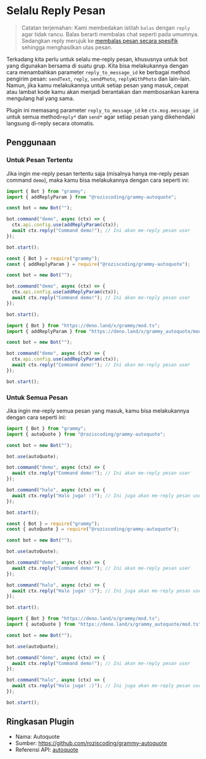 # Selalu Reply Pesan

> Catatan terjemahan: Kami membedakan istilah `balas` dengan `reply` agar tidak rancu.
> Balas berarti membalas chat seperti pada umumnya.
> Sedangkan reply merujuk ke [membalas pesan secara spesifik](https://telegram.org/blog/replies-mentions-hashtags#replies) sehingga menghasilkan utas pesan.

Terkadang kita perlu untuk selalu me-reply pesan, khususnya untuk bot yang digunakan bersama di suatu grup.
Kita bisa melakukannya dengan cara menambahkan parameter `reply_to_message_id` ke berbagai method pengirim pesan: `sendText`, `reply`, `sendPhoto`, `replyWithPhoto` dan lain-lain.
Namun, jika kamu melakukannya untuk setiap pesan yang masuk, cepat atau lambat kode kamu akan menjadi berantakan dan membosankan karena mengulang hal yang sama.

Plugin ini memasang parameter `reply_to_message_id` ke `ctx.msg.message_id` untuk semua method`reply*` dan `send*` agar setiap pesan yang dikehendaki langsung di-reply secara otomatis.

## Penggunaan

### Untuk Pesan Tertentu

Jika ingin me-reply pesan tertentu saja (misalnya hanya me-reply pesan command `demo`), maka kamu bisa melakukannya dengan cara seperti ini:

<CodeGroup>
  <CodeGroupItem title="TypeScript" active>

```ts
import { Bot } from "grammy";
import { addReplyParam } from "@roziscoding/grammy-autoquote";

const bot = new Bot("");

bot.command("demo", async (ctx) => {
  ctx.api.config.use(addReplyParam(ctx));
  await ctx.reply("Command demo!"); // Ini akan me-reply pesan user
});

bot.start();
```

</CodeGroupItem>
  <CodeGroupItem title="JavaScript">

```js
const { Bot } = require("grammy");
const { addReplyParam } = require("@roziscoding/grammy-autoquote");

const bot = new Bot("");

bot.command("demo", async (ctx) => {
  ctx.api.config.use(addReplyParam(ctx));
  await ctx.reply("Command demo!"); // Ini akan me-reply pesan user
});

bot.start();
```

</CodeGroupItem>
  <CodeGroupItem title="Deno">

```ts
import { Bot } from "https://deno.land/x/grammy/mod.ts";
import { addReplyParam } from "https://deno.land/x/grammy_autoquote/mod.ts";

const bot = new Bot("");

bot.command("demo", async (ctx) => {
  ctx.api.config.use(addReplyParam(ctx));
  await ctx.reply("Command demo!"); // Ini akan me-reply pesan user
});

bot.start();
```

</CodeGroupItem>
</CodeGroup>

### Untuk Semua Pesan

Jika ingin me-reply semua pesan yang masuk, kamu bisa melakukannya dengan cara seperti ini:

<CodeGroup>
  <CodeGroupItem title="TypeScript" active>

```ts
import { Bot } from "grammy";
import { autoQuote } from "@roziscoding/grammy-autoquote";

const bot = new Bot("");

bot.use(autoQuote);

bot.command("demo", async (ctx) => {
  await ctx.reply("Command demo!"); // Ini akan me-reply pesan user
});

bot.command("halo", async (ctx) => {
  await ctx.reply("Halo juga! :)"); // Ini juga akan me-reply pesan user
});

bot.start();
```

</CodeGroupItem>
  <CodeGroupItem title="JavaScript">

```js
const { Bot } = require("grammy");
const { autoQuote } = require("@roziscoding/grammy-autoquote");

const bot = new Bot("");

bot.use(autoQuote);

bot.command("demo", async (ctx) => {
  await ctx.reply("Command demo!"); // Ini akan me-reply pesan user
});

bot.command("halo", async (ctx) => {
  await ctx.reply("Halo juga! :)"); // Ini juga akan me-reply pesan user
});

bot.start();
```

</CodeGroupItem>
  <CodeGroupItem title="Deno">

```ts
import { Bot } from "https://deno.land/x/grammy/mod.ts";
import { autoQuote } from "https://deno.land/x/grammy_autoquote/mod.ts";

const bot = new Bot("");

bot.use(autoQuote);

bot.command("demo", async (ctx) => {
  await ctx.reply("Command demo!"); // Ini akan me-reply pesan user
});

bot.command("halo", async (ctx) => {
  await ctx.reply("Halo juga! :)"); // Ini juga akan me-reply pesan user
});

bot.start();
```

</CodeGroupItem>
</CodeGroup>

## Ringkasan Plugin

- Nama: Autoquote
- Sumber: <https://github.com/roziscoding/grammy-autoquote>
- Referensi API: [autoquote](/ref/autoquote/)
